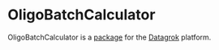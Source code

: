 # OligoBatchCalculator

OligoBatchCalculator is a [package](https://datagrok.ai/help/develop/develop#packages) for the [Datagrok](https://datagrok.ai) platform.